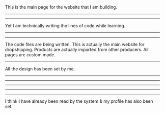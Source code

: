 This is the main page for the website that I am building.
*****************************
*****************************
Yet I am technically writing the lines of code while learning.
*****************************
*****************************
The code files are being written.
This is actually the main website for dropshipping.
Products are actually imported from other producers.
All pages are custom made.

*****************************
All the design has been set by me.
*****************************
*****************************
*****************************
*****************************
*****************************
I think I have already been read by the system & my profile has also been set.
